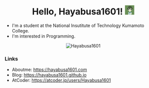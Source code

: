 <h1 align="center">
    Hello, Hayabusa1601!
    <img src="https://github.com/Hayabusa1601/Hayabusa1601/blob/main/hayabusa1601.png?raw=true" height="30px" alt="Hayabusa1601">
</h1>

- I'm a student at the National Insutitute of Technology Kumamoto College.
- I'm interested in Programming.

<div align="center">
  <img src="https://github-readme-stats.vercel.app/api?username=Hayabusa1601&count_private=true&show_icons=true&theme=chartreuse-dark" alt="Hayabusa1601" />
</div>

### Links
- Aboutme: https://hayabusa1601.com
- Blog: https://hayabusa1601.github.io
- AtCoder: https://atcoder.jp/users/Hayabusa1601


<!--
**Hayabusa1601/Hayabusa1601** is a ✨ _special_ ✨ repository because its `README.md` (this file) appears on your GitHub profile.

Here are some ideas to get you started:

- 🔭 I’m currently working on ...
- 🌱 I’m currently learning ...
- 👯 I’m looking to collaborate on ...
- 🤔 I’m looking for help with ...
- 💬 Ask me about ...
- 📫 How to reach me: ...
- 😄 Pronouns: ...
- ⚡ Fun fact: ...
-->
